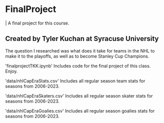 # FinalProject
| A final project for this course.

## Created by Tyler Kuchan at Syracuse University

The question I researched was what does it take for teams in the NHL to make it to the playoffs, as well as to become Stanley Cup Champions.

'finalprojectTKK.ipynb'
Includes code for the final project of this class. Enjoy.

'data/nhlCapEraStats.csv'
Includes all regular season team stats for seasons from 2006-2023.

'data/nhlCapEraSkaters.csv'
Includes all regular season skater stats for seasons from 2006-2023.

'data/nhlCapEraGoalies.csv'
Includes all regular season goalies stats for seasons from 2006-2023.